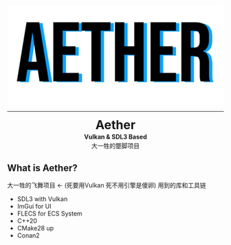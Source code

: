 <div align="center">
<img style="display: block;" src="res/logo.png" alt="Log: Aether">
<hr>
<h1 style="margin-top: 2px; margin-bottom: 2px;padding-top: 0;padding-bottom: 0;">Aether</h1>
<h4 style="margin-top: 2px; margin-bottom: 2px;padding-top: 0;padding-bottom: 0;">Vulkan & SDL3 Based</h4>
<p style="margin-top: 2px; margin-bottom: 2px;padding-top: 0;padding-bottom: 0;">大一牲的蹩脚项目</p>
</div>


## What is Aether?

大一牲的飞舞项目 <- (死要用Vulkan 死不用引擎是傻卵)
用到的库和工具链

* SDL3 with Vulkan
* ImGui for UI
* FLECS for ECS System
* C++20
* CMake28 up
* Conan2
